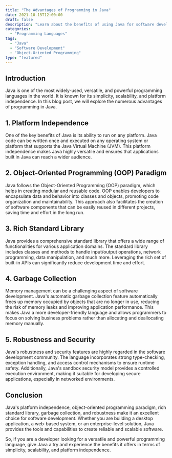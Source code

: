```yaml
--- 
title: "The Advantages of Programming in Java"
date: 2021-10-15T12:00:00 
draft: false 
description: "Learn about the benefits of using Java for software development."
categories: 
  - "Programming Languages"
tags: 
  - "Java"
  - "Software Development"
  - "Object-Oriented Programming"
type: "featured"
--- 
```


## Introduction

Java is one of the most widely-used, versatile, and powerful programming languages in the world. It is known for its simplicity, scalability, and platform independence. In this blog post, we will explore the numerous advantages of programming in Java.

## 1. Platform Independence

One of the key benefits of Java is its ability to run on any platform. Java code can be written once and executed on any operating system or platform that supports the Java Virtual Machine (JVM). This platform independence makes Java highly versatile and ensures that applications built in Java can reach a wider audience.

## 2. Object-Oriented Programming (OOP) Paradigm

Java follows the Object-Oriented Programming (OOP) paradigm, which helps in creating modular and reusable code. OOP enables developers to encapsulate data and behavior into classes and objects, promoting code organization and maintainability. This approach also facilitates the creation of software components that can be easily reused in different projects, saving time and effort in the long run.

## 3. Rich Standard Library

Java provides a comprehensive standard library that offers a wide range of functionalities for various application domains. The standard library includes classes and methods to handle input/output operations, network programming, data manipulation, and much more. Leveraging the rich set of built-in APIs can significantly reduce development time and effort.

## 4. Garbage Collection

Memory management can be a challenging aspect of software development. Java's automatic garbage collection feature automatically frees up memory occupied by objects that are no longer in use, reducing the risk of memory leaks and improving application performance. This makes Java a more developer-friendly language and allows programmers to focus on solving business problems rather than allocating and deallocating memory manually.

## 5. Robustness and Security

Java's robustness and security features are highly regarded in the software development community. The language incorporates strong type-checking, exception handling, and access control mechanisms to ensure runtime safety. Additionally, Java's sandbox security model provides a controlled execution environment, making it suitable for developing secure applications, especially in networked environments.

## Conclusion

Java's platform independence, object-oriented programming paradigm, rich standard library, garbage collection, and robustness make it an excellent choice for software development. Whether you are building a desktop application, a web-based system, or an enterprise-level solution, Java provides the tools and capabilities to create reliable and scalable software.

So, if you are a developer looking for a versatile and powerful programming language, give Java a try and experience the benefits it offers in terms of simplicity, scalability, and platform independence.
